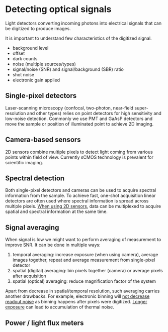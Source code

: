 # Detecting optical signals

Light detectors converting incoming photons into electrical signals that can be digitized to produce images.

It is important to understand few characteristics of the digitized signal.

- background level
- offset
- dark counts
- noise (multiple sources/types)
- signal/noise (SNR) and signal/background (SBR) ratio
- shot noise
- electronic gain applied

## Single-pixel detectors

Laser-scanning microscopy (confocal, two-photon, near-field super-resolution and other types) relies on point detectors for high sensitivity and low-noise detection. Commonly we use PMT and GaAsP detectors and move the sample or position of illuminated point to achieve 2D imaging.

## Camera-based sensors

2D sensors combine multiple pixels to detect light coming from various points within field of view. Currently sCMOS technology is prevalent for scientific imaging.

## Spectral detection

Both single-pixel detectors and cameras can be used to acquire spectral information from the sample. To achieve fast, one-shot acquisition linear detectors are often used where spectral information is spread across multiple pixels. [When using 2D sensors](https://www.nature.com/articles/ncomms8990), data can be multiplexed to acquire spatial and spectral information at the same time.

## Signal averaging

When signal is low we might want to perform averaging of measurement to improve SNR. It can be done in multiple ways:

1. temporal averaging: increase exposure (when using camera), average images together, repeat and average measurement from single-pixel detector
1. spatial (digital) averaging: bin pixels together (camera) or average pixels after acquisition
1. spatial (optical) averaging: reduce magnification factor of the system

Apart from decrease in spatial/temporal resolution, such averaging carries another drawbacks. For example, electronic binning will [not decrease readout noise](https://www.teledynevisionsolutions.com/learn/learning-center/imaging-fundamentals/binning/) as binning happens after pixels were digitized. [Longer exposure](https://www.teledynevisionsolutions.com/learn/learning-center/scientific-imaging/thermal-control-for-long-exposure-imaging/) can lead to accumulation of thermal noise.

## Power / light flux meters
